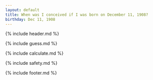 ```yaml
---
layout: default
title: When was I conceived if I was born on December 11, 1908?
birthday: Dec 11, 1908
---
```


{% include header.md %}

{% include guess.md %}

{% include calculate.md %}

{% include safety.md %}

{% include footer.md %}



